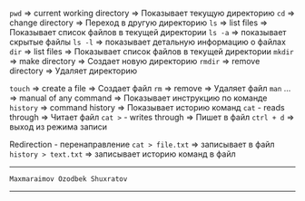 `pwd`  => current working directory  => Показывает текущую директорию
`cd`   => change directory        => Переход в другую директорию
`ls`   => list files              => Показывает список файлов в текущей директории
    `ls -a`  => показывает скрытые файлы
    `ls -l`  => показывает детальную информацию о файлах
`dir`  => list files              => Показывает список файлов в текущей директории
`mkdir` => make directory         => Создает новую директорию
`rmdir` => remove directory        => Удаляет директорию


`touch` => create a file           => Создает файл
`rm`    => remove                  => Удаляет файл
`man` … => manual of any command   => Показывает инструкцию по команде
`history` => command history       => Показывает историю команд
`cat` - reads through              => Читает файл
`cat >` - writes through           => Пишет в файл
    `ctrl + d`  => выход из режима записи


Redirection - перенаправление
`cat > file.txt`  => записывает в файл
`history > text.txt` => записывает историю команд в файл

_________________________________________________
```
Maxmaraimov Ozodbek Shuxratov
```
_________________________________________________
